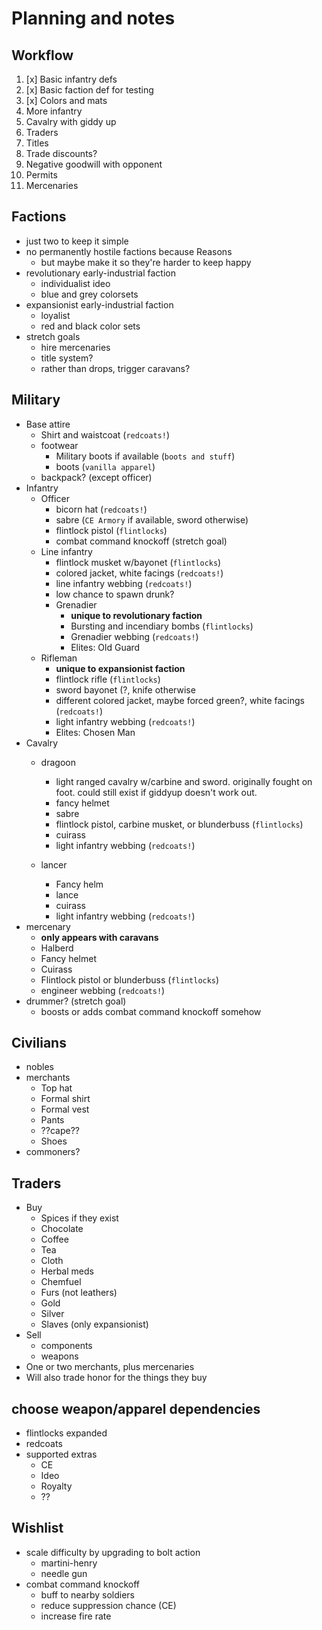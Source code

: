 # Planning and notes


## Workflow

1. [x] Basic infantry defs
2. [x] Basic faction def for testing
3. [x] Colors and mats
4. More infantry
5. Cavalry with giddy up
6. Traders
7. Titles
8. Trade discounts?
9. Negative goodwill with opponent 
10. Permits
11. Mercenaries


## Factions

- just two to keep it simple
- no permanently hostile factions because Reasons
	- but maybe make it so they're harder to keep happy
- revolutionary early-industrial faction
	- individualist ideo
	- blue and grey colorsets
- expansionist early-industrial faction
	- loyalist
	- red and black color sets
- stretch goals
	- hire mercenaries
	- title system?
	- rather than drops, trigger caravans?


## Military

- Base attire
	- Shirt and waistcoat (`redcoats!`)
	- footwear
		- Military boots if available	(`boots and stuff`)
		- boots (`vanilla apparel`)
	- backpack? (except officer)
- Infantry
	- Officer
		- bicorn hat (`redcoats!`)
		- sabre (`CE Armory` if available, sword otherwise)
		- flintlock pistol (`flintlocks`)
		- combat command knockoff (stretch goal)
	- Line infantry
		- flintlock musket w/bayonet (`flintlocks`)
		- colored jacket, white facings (`redcoats!`)
		- line infantry webbing (`redcoats!`)
		- low chance to spawn drunk?
		- Grenadier
			- **unique to revolutionary faction**
			- Bursting and incendiary bombs (`flintlocks`)
			- Grenadier webbing (`redcoats!`)
			- Elites: Old Guard
	- Rifleman
		- **unique to expansionist faction**
		- flintlock rifle (`flintlocks`)
		- sword bayonet (?, knife otherwise
		- different colored jacket, maybe forced green?, white facings (`redcoats!`)
		- light infantry webbing (`redcoats!`)
		- Elites: Chosen Man
- Cavalry
	- dragoon
		- light ranged cavalry w/carbine and sword. originally fought on foot. could still exist if giddyup doesn't work out.
		- fancy helmet
		- sabre
		- flintlock pistol, carbine musket, or blunderbuss (`flintlocks`)
		- cuirass
		- light infantry webbing (`redcoats!`)

	- lancer
		- Fancy helm
		- lance
		- cuirass
		- light infantry webbing (`redcoats!`)
- mercenary
	- **only appears with caravans**
	- Halberd
	- Fancy helmet
	- Cuirass
	- Flintlock pistol or blunderbuss (`flintlocks`)
	- engineer webbing (`redcoats!`)
- drummer? (stretch goal)
	- boosts or adds combat command knockoff somehow


## Civilians

- nobles
- merchants
	- Top hat
	- Formal shirt
	- Formal vest
	- Pants
	- ??cape??
	- Shoes
- commoners?


## Traders

- Buy
	- Spices if they exist
	- Chocolate
	- Coffee
	- Tea
	- Cloth
	- Herbal meds
	- Chemfuel
	- Furs (not leathers)
	- Gold
	- Silver
	- Slaves (only expansionist)
- Sell
	- components
	- weapons
- One or two merchants, plus mercenaries
- Will also trade honor for the things they buy


## choose weapon/apparel dependencies

- flintlocks expanded
- redcoats
- supported extras
	- CE
	- Ideo
	- Royalty
	- ??


## Wishlist

- scale difficulty by upgrading to bolt action
	- martini-henry
	- needle gun
- combat command knockoff
	- buff to nearby soldiers
	- reduce suppression chance (CE)
	- increase fire rate
